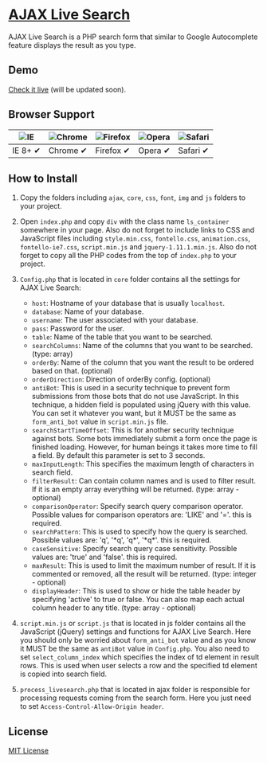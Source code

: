 # [AJAX Live Search](http://ajaxlivesearch.com)

AJAX Live Search is a PHP search form that similar to Google Autocomplete feature displays the result as you type.

## Demo

[Check it live](http://ajaxlivesearch.com) (will be updated soon).

## Browser Support

![IE](https://raw.github.com/alrra/browser-logos/master/internet-explorer/internet-explorer_48x48.png) | ![Chrome](https://raw.github.com/alrra/browser-logos/master/chrome/chrome_48x48.png) | ![Firefox](https://raw.github.com/alrra/browser-logos/master/firefox/firefox_48x48.png) | ![Opera](https://raw.github.com/alrra/browser-logos/master/opera/opera_48x48.png) | ![Safari](https://raw.github.com/alrra/browser-logos/master/safari/safari_48x48.png)
--- | --- | --- | --- | --- |
IE 8+ ✔ | Chrome ✔ | Firefox ✔ | Opera ✔ | Safari ✔ |

## How to Install

1. Copy the folders including `ajax`, `core`, `css`, `font`, `img` and `js` folders to your project.

2. Open `index.php` and copy `div` with the class name `ls_container` somewhere in your page. Also do not forget to include links to CSS and JavaScript files including `style.min.css`, `fontello.css`, `animation.css`, `fontello-ie7.css`, `script.min.js` and `jquery-1.11.1.min.js`. Also do not forget to copy all the PHP codes from the top of `index.php` to your project.

3. `Config.php` that is located in `core` folder contains all the settings for AJAX Live Search:
	- `host`: Hostname of your database that is usually `localhost`.
	- `database`: Name of your database.
	- `username`: The user associated with your database.
	- `pass`: Password for the user.
	- `table`: Name of the table that you want to be searched.
	- `searchColumns`: Name of the columns that you want to be searched. (type: array)
	- `orderBy`: Name of the column that you want the result to be ordered based on that. (optional)
	- `orderDirection`: Direction of orderBy config. (optional)
	- `antiBot`: This is used in a security technique to prevent form submissions from those bots that do not use JavaScript. In this technique, a hidden field is populated using jQuery with this value. You can set it whatever you want, but it MUST be the same as `form_anti_bot` value in `script.min.js` file.
	- `searchStartTimeOffset`: This is for another security technique against bots. Some bots immediately submit a form once the page is finished loading. However, for human beings it takes more time to fill a field. By default this parameter is set to 3 seconds.
	- `maxInputLength`: This specifies the maximum length of characters in search field.
	- `filterResult`: Can contain column names and is used to filter result. If it is an empty array everything will be returned. (type: array - optional)
	- `comparisonOperator`: Specify search query comparison operator. Possible values for comparison operators are: 'LIKE' and '='. this is required.
	- `searchPattern`: This is used to specify how the query is searched. Possible values are: 'q', '\*q', 'q\*', '\*q\*'. this is required.
	- `caseSensitive`: Specify search query case sensitivity. Possible values are: 'true' and 'false'. this is required.
	- `maxResult`: This is used to limit the maximum number of result. If it is commented or removed, all the result will be returned. (type: integer - optional)
	- `displayHeader`: This is used to show or hide the table header by specifying 'active' to true or false. You can also map each actual column header to any title. (type: array - optional)

4. `script.min.js` or `script.js` that is located in js folder contains all the JavaScript (jQuery) settings and functions for AJAX Live Search. Here you should only be worried about `form_anti_bot` value and as you know it MUST be the same as `antiBot` value in `Config.php`. You also need to set `select_column_index` which specifies the index of td element in result rows. This is used when user selects a row and the specified td element is copied into search field.

5. `process_livesearch.php` that is located in ajax folder is responsible for processing requests coming from the search form. Here you just need to set `Access-Control-Allow-Origin header`.

## License

[MIT License](https://github.com/iranianpep/ajax-live-search/blob/master/LICENSE.txt)
